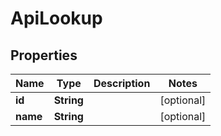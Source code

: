 

# ApiLookup


## Properties

| Name | Type | Description | Notes |
|------------ | ------------- | ------------- | -------------|
|**id** | **String** |  |  [optional] |
|**name** | **String** |  |  [optional] |



